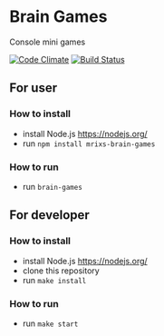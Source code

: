 # Brain Games
Console mini games

[![Code Climate](https://codeclimate.com/github/mrixs/project-lvl1-s128.png)](https://codeclimate.com/github/mrixs/project-lvl1-s128) [![Build Status](https://travis-ci.org/mrixs/project-lvl1-s128.svg?branch=master)](https://travis-ci.org/mrixs/project-lvl1-s128)

## For user
### How to install
 - install Node.js https://nodejs.org/
 - run `npm install mrixs-brain-games`
### How to run
 - run `brain-games`
## For developer
### How to install
 - install Node.js https://nodejs.org/
 - clone this repository
 - run `make install`
### How to run
 - run `make start`
